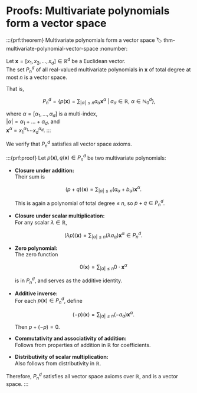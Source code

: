 # Proofs: Multivariate polynomials form a vector space

:::{prf:theorem} Multivariate polynomials form a vector space
:label: thm-multivariate-polynomial-vector-space
:nonumber:

Let $\mathbf{x} = [x_1, x_2, \dots, x_d] \in \mathbb{R}^d$ be a Euclidean vector.  
The set $P_n^d$ of all real-valued multivariate polynomials in $\mathbf{x}$ of total degree at most $n$ is a vector space.

That is,

$$
P_n^d = \left\{ p(\mathbf{x}) = \sum_{|\alpha| \leq n} a_\alpha \mathbf{x}^\alpha \;\middle|\; a_\alpha \in \mathbb{R},\ \alpha \in \mathbb{N}_0^d \right\},
$$

where $\alpha = [\alpha_1, \dots, \alpha_d]$ is a multi-index,  
$|\alpha| = \alpha_1 + \dots + \alpha_d$, and  
$\mathbf{x}^\alpha = x_1^{\alpha_1} \cdots x_d^{\alpha_d}$.
:::

We verify that $P_n^d$ satisfies all vector space axioms.

:::{prf:proof}
Let $p(\mathbf{x}), q(\mathbf{x}) \in P_n^d$ be two multivariate polynomials:

- **Closure under addition:**  
  Their sum is

  $$
  (p + q)(\mathbf{x}) = \sum_{|\alpha| \leq n} (a_\alpha + b_\alpha)\mathbf{x}^\alpha.
  $$

  This is again a polynomial of total degree ≤ $n$, so $p + q \in P_n^d$.

- **Closure under scalar multiplication:**  
  For any scalar $\lambda \in \mathbb{R}$,

  $$
  (\lambda p)(\mathbf{x}) = \sum_{|\alpha| \leq n} (\lambda a_\alpha)\mathbf{x}^\alpha \in P_n^d.
  $$

- **Zero polynomial:**  
  The zero function

  $$
  0(\mathbf{x}) = \sum_{|\alpha| \leq n} 0 \cdot \mathbf{x}^\alpha
  $$

  is in $P_n^d$, and serves as the additive identity.

- **Additive inverse:**  
  For each $p(\mathbf{x}) \in P_n^d$, define

  $$
  (-p)(\mathbf{x}) = \sum_{|\alpha| \leq n} (-a_\alpha)\mathbf{x}^\alpha.
  $$

  Then $p + (-p) = 0$.

- **Commutativity and associativity of addition:**  
  Follows from properties of addition in $\mathbb{R}$ for coefficients.

- **Distributivity of scalar multiplication:**  
  Also follows from distributivity in $\mathbb{R}$.

Therefore, $P_n^d$ satisfies all vector space axioms over $\mathbb{R}$, and is a vector space.
:::